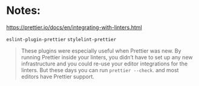 # Notes:

https://prettier.io/docs/en/integrating-with-linters.html

`eslint-plugin-prettier`
`stylelint-prettier`

> These plugins were especially useful when Prettier was new. By running Prettier inside your linters, you didn’t have to set up any new infrastructure and you could re-use your editor integrations for the linters. But these days you can run `prettier --check`. and most editors have Prettier support.
